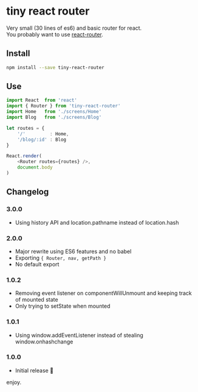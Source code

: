 # tiny react router

Very small (30 lines of es6) and basic router for react.   
You probably want to use [react-router](https://www.npmjs.com/package/react-router).

## Install

```sh
npm install --save tiny-react-router
```

## Use

```js
import React  from 'react'
import { Router } from 'tiny-react-router'
import Home   from './screens/Home'
import Blog   from './screens/Blog'

let routes = {
    '/'         : Home,
    '/blog/:id' : Blog
}

React.render(
    <Router routes={routes} />,
    document.body
)
```

## Changelog

### 3.0.0

* Using history API and location.pathname instead of location.hash

### 2.0.0

* Major rewrite using ES6 features and no babel
* Exporting `{ Router, nav, getPath }` 
* No default export

### 1.0.2

* Removing event listener on componentWillUnmount and keeping track of mounted state
* Only trying to setState when mounted

### 1.0.1

* Using window.addEventListener instead of stealing window.onhashchange

### 1.0.0

* Initial release :tada:

enjoy.

